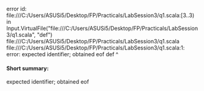 error id: file:///C:/Users/ASUSi5/Desktop/FP/Practicals/LabSession3/q1.scala:[3..3) in Input.VirtualFile("file:///C:/Users/ASUSi5/Desktop/FP/Practicals/LabSession3/q1.scala", "def")
file:///C:/Users/ASUSi5/Desktop/FP/Practicals/LabSession3/q1.scala
file:///C:/Users/ASUSi5/Desktop/FP/Practicals/LabSession3/q1.scala:1: error: expected identifier; obtained eof
def
   ^
#### Short summary: 

expected identifier; obtained eof